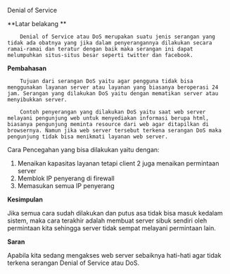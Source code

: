 Denial of Service

**Latar belakang       **

        Denial of Service atau DoS merupakan suatu jenis serangan yang tidak ada obatnya yang jika dalam penyerangannya dilakukan secara ramai-ramai dan teratur dengan baik maka serangan ini dapat melumpuhkan situs-situs besar seperti twitter dan facebook.

**Pembahasan**

        Tujuan dari serangan DoS yaitu agar pengguna tidak bisa menggunakan layanan server atau layanan yang biasanya beroperasi 24 jam. Serangan yang dilakukan DoS yaitu dengan mematikan server atau menyibukkan server.

        Contoh penyerangan yang dilakukan DoS yaitu saat web server melayani pengunjung web untuk menyediakan informasi berupa html, biasanya pengunjung meminta resource dari web agar ditapilkan di browsernya. Namun jika web server tersebut terkena serangan DoS maka pengunjung tidak bisa menikmati layanan web server.

Cara Pencegahan yang bisa dilakukan yaitu dengan:

1. Menaikan kapasitas layanan tetapi client 2 juga menaikan permintaan server
2. Memblok IP penyerang di firewall
3. Memasukan semua IP penyerang

**Kesimpulan**

Jika semua cara sudah dilakukan dan putus asa tidak bisa masuk kedalam sistem, maka cara terakhir adalah membuat server sibuk sendiri oleh permintaan kita sehingga server tidak sempat melayani permintaan lain.

**Saran**

Apabila kita sedang mengakses web server sebaiknya hati-hati agar tidak terkena serangan Denial of Service atau DoS.